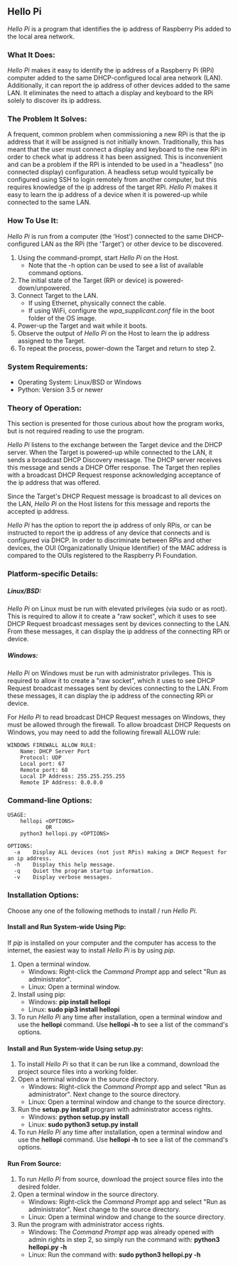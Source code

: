 ## Hello Pi ##
_Hello Pi_ is a program that identifies the ip address of Raspberry Pis added to the local area network.

### What It Does: ###
_Hello Pi_ makes it easy to identify the ip address of a Raspberry Pi (RPi) computer added to the same DHCP-configured 
local area network (LAN). Additionally, it can report the ip address of other devices added to the same LAN. It 
eliminates the need to attach a display and keyboard to the RPi solely to discover its ip address.
  
### The Problem It Solves: ###
A frequent, common problem when commissioning a new RPi is that the ip address that it will be assigned is not 
initially known. Traditionally, this has meant that the user must connect a display and keyboard to the new RPi in 
order to check what ip address it has been assigned. This is inconvenient and can be a problem if the RPi is intended 
to be used in a "headless" (no connected display) configuration. A headless setup would typically be configured using 
SSH to login remotely from another computer, but this requires knowledge of the ip address of the target RPi. _Hello Pi_ 
makes it easy to learn the ip address of a device when it is powered-up while connected to the same LAN.

### How To Use It: ###
_Hello Pi_ is run from a computer (the 'Host') connected to the same DHCP-configured LAN as the RPi (the 'Target') or 
other device to be discovered. 

1. Using the command-prompt, start _Hello Pi_ on the Host.
   * Note that the -h option can be used to see a list of available command options.
2. The initial state of the Target (RPi or device) is powered-down/unpowered.
3. Connect Target to the LAN.
   * If using Ethernet, physically connect the cable.
   * If using WiFi, configure the _wpa_supplicant.conf_ file in the boot folder of the OS image.
4. Power-up the Target and wait while it boots.
5. Observe the output of _Hello Pi_ on the Host to learn the ip address assigned to the Target.
6. To repeat the process, power-down the Target and return to step 2. 

### System Requirements: ###
* Operating System: Linux/BSD or Windows
* Python: Version 3.5 or newer

### Theory of Operation: ###
This section is presented for those curious about how the program works, but is not required reading 
to use the program.  

_Hello Pi_ listens to the exchange between the Target device and the DHCP server. When the Target is 
powered-up while connected to the LAN, it sends a broadcast DHCP Discovery message. The DHCP server receives
this message and sends a DHCP Offer response. The Target then replies with a broadcast DHCP Request response 
acknowledging acceptance of the ip address that was offered.

Since the Target's DHCP Request message is broadcast to all devices on the LAN, _Hello Pi_ on the Host listens
for this message and reports the accepted ip address.

_Hello Pi_ has the option to report the ip address of only RPis, or can be instructed to report the ip 
address of any device that connects and is configured via DHCP. In order to discriminate between RPis and
other devices, the OUI (Organizationally Unique Identifier) of the MAC address is compared to the
OUIs registered to the Raspberry Pi Foundation.  

### Platform-specific Details: ###
##### Linux/BSD: #####
_Hello Pi_ on Linux must be run with elevated privileges (via sudo or as root). This is required to allow it to create a
"raw socket", which it uses to see DHCP Request broadcast messages sent by devices connecting to the LAN. From these
messages, it can display the ip address of the connecting RPi or device. 

##### Windows: #####
_Hello Pi_ on Windows must be run with administrator privileges. This is required to allow it to create a
"raw socket", which it uses to see DHCP Request broadcast messages sent by devices connecting to the LAN. From these
messages, it can display the ip address of the connecting RPi or device.

For _Hello Pi_ to read broadcast DHCP Request messages on Windows, they must be allowed through the firewall. 
To allow broadcast DHCP Requests on Windows, you may need to add the following firewall ALLOW rule:

```
WINDOWS FIREWALL ALLOW RULE:
    Name: DHCP Server Port
    Protocol: UDP
    Local port: 67
    Remote port: 68
    Local IP Address: 255.255.255.255
    Remote IP Address: 0.0.0.0
```

### Command-line Options: ###
```
USAGE: 
    hellopi <OPTIONS>
            OR
    python3 hellopi.py <OPTIONS>

OPTIONS:
  -a    Display ALL devices (not just RPis) making a DHCP Request for an ip address.
  -h    Display this help message.
  -q    Quiet the program startup information.
  -v    Display verbose messages.
```

### Installation Options: ###
Choose any one of the following methods to install / run _Hello Pi_.
#### Install and Run System-wide Using Pip: ####
If _pip_ is installed on your computer and the computer has access to the internet, the easiest way to install _Hello Pi_ 
is by using _pip_.
1) Open a terminal window.
    * Windows: Right-click the _Command Prompt_ app and select "Run as administrator".
    * Linux: Open a terminal window.
2) Install using pip:
    * Windows: __pip install hellopi__
    * Linux: __sudo pip3 install hellopi__
3) To run _Hello Pi_ any time after installation, open a terminal window and use the __hellopi__ command. 
Use __hellopi -h__ to see a list of the command's options.

#### Install and Run System-wide Using setup.py: ###
1) To install _Hello Pi_ so that it can be run like a command, download the project source files into a working folder.
2) Open a terminal window in the source directory.
    * Windows: Right-click the _Command Prompt_ app and select "Run as administrator". Next change to the source directory.
    * Linux: Open a terminal window and change to the source directory.
3) Run the __setup.py install__ program with administrator access rights.
    * Windows: __python setup.py install__
    * Linux: __sudo python3 setup.py install__
4) To run _Hello Pi_ any time after installation, open a terminal window and use the __hellopi__ command. 
Use __hellopi -h__ to see a list of the command's options.

#### Run From Source: ####
1) To run _Hello Pi_ from source, download the project source files into the desired folder.
2) Open a terminal window in the source directory.
    * Windows: Right-click the _Command Prompt_ app and select "Run as administrator". Next change to the source directory.
    * Linux: Open a terminal window and change to the source directory.
3) Run the program with administrator access rights.
    * Windows: The _Command Prompt_ app was already opened with admin rights in step 2, so simply run the command with: 
    __python3 hellopi.py -h__
    * Linux: Run the command with: __sudo python3 hellopi.py -h__
